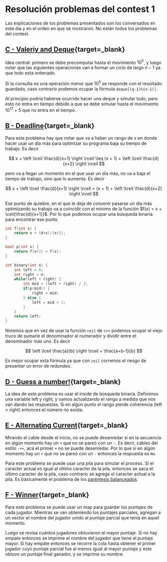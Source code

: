 # Resolución problemas del contest 1

Las explicaciones de los problemas presentados son los conversados en este día y en el orden en que se mostraron. No están todos los problemas del contest.

## [C - Valeriy and Deque](https://codeforces.com/problemset/problem/1180/C){target=_blank}

Idea central: primero se debe precomputar hasta el movimiento $10^5$, y luego notar que las siguientes operaciones van a formar un ciclo de largo $n-1$ ya que todo esta ordenado.

Si la consulta es una operación menor que $10^5$ se responde con el resultado guardado, caso contrario podemos ocupar la fórmula `deque[(q-1)%(n-1)]`.

Al principio podría haberse ocurrido hacer una deque y simular todo, pero esto no entra en tiempo debido a que se debe simular hasta el movimiento $10^17+5$ que no entra en el tiempo.

## [B - Deadline](https://codeforces.com/problemset/problem/1288/A){target=_blank}

Para este problema hay que notar que va a haber un rango de $x$ en donde hacer usar un día más para optimizar su programa baja su tiempo de trabajo. Es decir

$$
x + \left \lceil \frac{d}{x+1} \right \rceil \leq (x + 1) + \left \lceil \frac{d}{x+2} \right \rceil
$$

pero va a llegar un momento en el que usar un día más, no va a baja el tiempo de trabajo, sino que lo aumenta. Es decir

$$
x + \left \lceil \frac{d}{x+1} \right \rceil > (x + 1) + \left \lceil \frac{d}{x+2} \right \rceil
$$

Ese punto de quiebre, en el que le deja de convenir pasarse un día más optimizando su trabajo va a coincidir con el mínimo de la función $f(x) = x + \ceil{\frac{d}{x+1}}$. Por lo que podemos ocupar una búsqueda binaria para encontrar ese punto.

```cpp
int f(int x) {
    return x + (d+x)/(x+1);
}

bool p(int x) {
    return f(x+1) > f(x);
}

int binary(int n) {
    int left = 0;
    int right = n;
    while(left < right) {
        int mid = (left + right) / 2;
        if(p(mid)) {
            right = mid;
        } else {
            left = mid + 1;
        }
    }
    return left;
}
```

Notemos que en vez de usar la función `ceil` de `c++` podemos ocupar el viejo truco de sumarle el denominador al numerador y dividir entre el denominador más uno. Es decir

$$
\left \lceil \frac{a}{b} \right \rceil = \frac{a+b-1}{b}
$$

Es mejor ocupar esta fórmula ya que con `ceil` corremos el riesgo de presentar un error de redondeo.

## [D - Guess a number!](https://codeforces.com/problemset/problem/416/A){target=_blank}

La idea de este problema es usar el inside de búsqueda binaria. Definimos una variable left y right, y vamos actualizando el rango a medida que nos van dando las respuestas. Si en algún punto el rango pierde coherencia (left > right) entonces el número no existe.

## [E - Alternating Current](https://codeforces.com/problemset/problem/343/B){target=_blank}

Mirando el cable desde el inicio, no se puede desenredar si en la secuencia en algún momento hay un `+` que no se pareó con un `-`. Es decir, cables del estilo `-++`, acá el primer `+` no se puede desenredar. Por lo que si en algún momento hay un `+` que no se pareó con un `-` entonces la respuesta es `No`.

Para este problema se puede usar una pila para simular el proceso. Si el caracter actual es igual al último caracter de la pila, entonces se saca el último caracter de la pila, caso contrario se agrega el caracter actual a la pila. Es básicamente el problema de los [paréntesis balanceados](../apendice/problema_parentesis_balanceados.md).

## [F - Winner](https://codeforces.com/problemset/problem/2/A){target=_blank}

Para este problema se puede usar un map para guardar los puntajes de cada jugador. Mientras se van obteniendo los puntajes parciales, agregan a un vector el nombre del jugador unido al puntaje parcial que tenía en aquel momento.

Luego se revisa cuántos jugadores obtuvieron el mayor puntaje. Si no hay empate entonces se imprime el nombre del jugador que tiene el puntaje mayor. Si hay empate entonces se recorre la cola hasta obtener el primer jugador cuyo puntaje parcial fue al menos igual al mayor puntaje y este obtuvo un puntaje final ganador, y se imprime su nombre.
